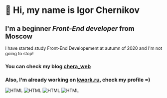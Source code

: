# 👋 Hi, my name is **Igor Chernikov**
## I'm a beginner *Front-End developer* from Moscow
   I have started study Front-End Developement at autumn of 2020 and I'm not going to stop!
### You can check my blog [chera_web](https://www.instagram.com/chera_web/)
### Also, I'm already working on [kwork.ru](https://kwork.ru/user/cher_web), check my profile =)

![HTML](https://img.shields.io/badge/-HTML-080808?style=for-the-badge&logo=html5)
![HTML](https://img.shields.io/badge/-CSS-090909?style=for-the-badge&logo=css3)
![HTML](https://img.shields.io/badge/-SASS-090909?style=for-the-badge&logo=sass)
![HTML](https://img.shields.io/badge/-JS-090909?style=for-the-badge&logo=js)
